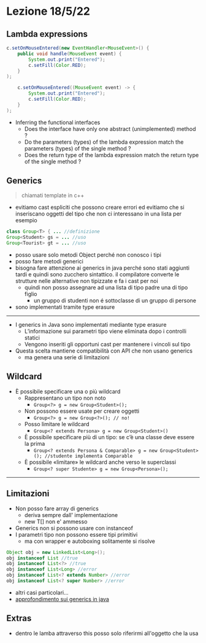 # Lezione 18/5/22

## Lambda expressions

```java
c.setOnMouseEntered(new EventHandler<MouseEvent>() {
    public void handle(MouseEvent event) {
        System.out.print("Entered");
        c.setFill(Color.RED);
    }
);

    c.setOnMouseEntered((MouseEvent event) -> {
        System.out.print("Entered");
        c.setFill(Color.RED);
    }
);
```

- Inferring the functional interfaces
  - Does the interface have only one abstract (unimplemented) method ?
  - Do the parameters (types) of the lambda expression match the parameters (types) of the single method ?
  - Does the return type of the lambda expression match the return type of the single method ?

## Generics

> chiamati template in c++

- evitiamo cast espliciti che possono creare errori ed evitiamo che si inseriscano oggetti del tipo che non ci interessano in una lista per esempio

```java
class Group<T> { ... //definizione
Group<Student> gs = ... //uso
Group<Tourist> gt = ... //uso
```

- posso usare solo metodi Object perché non conosco i tipi
- posso fare metodi generici
- bisogna fare attenzione ai generics in java perché sono stati aggiunti tardi e quindi sono zucchero sintattico. il compilatore converte le strutture nelle alternative non tipizzate e fa i cast per noi
  - quindi non posso assegnare ad una lista di tipo padre una di tipo figlio
    - un gruppo di studenti non é sottoclasse di un gruppo di persone
- sono implementati tramite type erasure

---

- I generics in Java sono implementati mediante type erasure
  - L’informazione sui parametri tipo viene eliminata dopo i controlli statici
  - Vengono inseriti gli opportuni cast per mantenere i vincoli sul tipo
- Questa scelta mantiene compatibilità con API che non usano generics
  - ma genera una serie di limitazioni

## Wildcard

- È possibile specificare una o più wildcard
  - Rappresentano un tipo non noto
    - `Group<?> g = new Group<Student>();`
  - Non possono essere usate per creare oggetti
    - `Group<?> g = new Group<?>(); // no!`
  - Posso limitare le wildcard
    - `Group<? extends Persona> g = new Group<Student>()`
  - È possibile specificare più di un tipo: se c’è una classe deve essere la prima
    - `Group<? extends Persona & Comparable> g = new Group<Student>(); //studente implementa Comparable`
  - È possibile «limitare» le wildcard anche verso le superclassi
    - `Group<? super Studente> g = new Group<Persona>();`

---

## Limitazioni

- Non posso fare array di generics
  - deriva sempre dall' implementazione
  - new T[] non e' ammesso
- Generics non si possono usare con instanceof
- I parametri tipo non possono essere tipi primitivi
  - ma con wrapper e autoboxing solitamente si risolve

```java
Object obj = new LinkedList<Long>();
obj instanceof List //true
obj instanceof List<?> //true
obj instanceof List<Long> //error
obj instanceof List<? extends Number> //error
obj instanceof List<? super Number> //error
```

- altri casi particolari...
- [approfondimento sui generics in java](http://www.angelikalanger.com/GenericsFAQ/JavaGenericsFAQ.html)

## Extras

- dentro le lamba attraverso this posso solo riferirmi all'oggetto che la usa